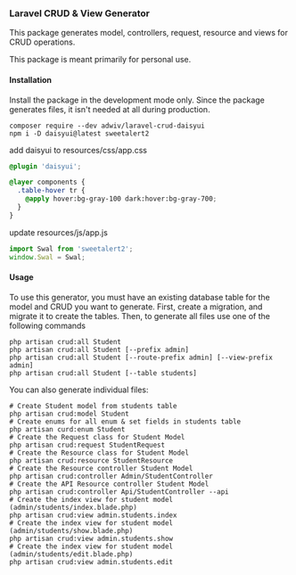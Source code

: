 ### Laravel CRUD & View Generator

This package generates model, controllers, request, resource and views for CRUD operations.

This package is meant primarily for personal use.

#### Installation

Install the package in the development mode only. Since the package generates files, it isn't needed at all during
production.

```shell
composer require --dev adwiv/laravel-crud-daisyui
npm i -D daisyui@latest sweetalert2
```

add daisyui to resources/css/app.css
```css
@plugin 'daisyui';

@layer components {
  .table-hover tr {
    @apply hover:bg-gray-100 dark:hover:bg-gray-700;
  }
}
```

update resources/js/app.js
```js
import Swal from 'sweetalert2';
window.Swal = Swal;
```


#### Usage

To use this generator, you must have an existing database table for the model and CRUD you want to generate. First,
create a migration, and migrate it to create the tables. Then, to generate all files use one of the following commands

```shell
php artisan crud:all Student
php artisan crud:all Student [--prefix admin]
php artisan crud:all Student [--route-prefix admin] [--view-prefix admin]
php artisan crud:all Student [--table students]
```


You can also generate individual files:
```shell
# Create Student model from students table
php artisan crud:model Student
# Create enums for all enum & set fields in students table
php artisan curd:enum Student
# Create the Request class for Student Model
php artisan crud:request StudentRequest
# Create the Resource class for Student Model
php artisan crud:resource StudentResource
# Create the Resource controller Student Model
php artisan crud:controller Admin/StudentController
# Create the API Resource controller Student Model
php artisan crud:controller Api/StudentController --api
# Create the index view for student model (admin/students/index.blade.php)
php artisan crud:view admin.students.index
# Create the index view for student model (admin/students/show.blade.php)
php artisan crud:view admin.students.show
# Create the index view for student model (admin/students/edit.blade.php)
php artisan crud:view admin.students.edit
```
